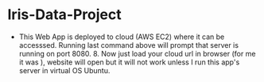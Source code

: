 # Iris-Data-Project
- This Web App is deployed to cloud (AWS EC2) where it can be accesssed. Running last command above will prompt that server is running on port 8080. 8. 
Now just load your cloud url in browser (for me it was ), website will open but it will not work unless I run this app's server in virtual OS Ubuntu.
